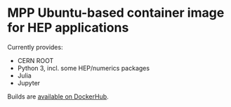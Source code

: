 # MPP Ubuntu-based container image for HEP applications

Currently provides:

* CERN ROOT
* Python 3, incl. some HEP/numerics packages
* Julia
* Jupyter

Builds are [available on DockerHub](https://hub.docker.com/repository/docker/mppmu/hep-ubuntu).


